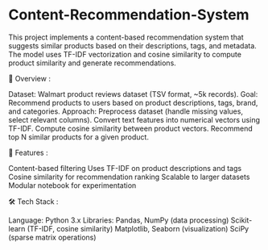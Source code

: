 # Content-Recommendation-System

This project implements a content-based recommendation system that suggests similar products based on their descriptions, tags, and metadata. The model uses TF-IDF vectorization and cosine similarity to compute product similarity and generate recommendations.

📌 Overview :

Dataset: Walmart product reviews dataset (TSV format, ~5k records).
Goal: Recommend products to users based on product descriptions, tags, brand, and categories.
Approach:
Preprocess dataset (handle missing values, select relevant columns).
Convert text features into numerical vectors using TF-IDF.
Compute cosine similarity between product vectors.
Recommend top N similar products for a given product.

🚀 Features :

Content-based filtering
Uses TF-IDF on product descriptions and tags
Cosine similarity for recommendation ranking
Scalable to larger datasets
Modular notebook for experimentation

🛠️ Tech Stack :

Language: Python 3.x
Libraries:
Pandas, NumPy (data processing)
Scikit-learn (TF-IDF, cosine similarity)
Matplotlib, Seaborn (visualization)
SciPy (sparse matrix operations)
